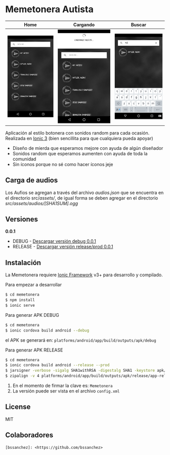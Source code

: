 # Memetonera Autista

| Home        | Cargando           | Buscar  |
|:-------------:|:-------------:|:-----:|
| ![Screenshot 1](https://raw.githubusercontent.com/bssanchez/memetonera/master/resources/screenshots/screenshot-1.png "Logo Title Text 1")      | ![Screenshot 1](https://raw.githubusercontent.com/bssanchez/memetonera/master/resources/screenshots/screenshot-2.png "Logo Title Text 1") | ![Screenshot 1](https://raw.githubusercontent.com/bssanchez/memetonera/master/resources/screenshots/screenshot-3.png "Logo Title Text 1") |

Aplicación al estilo botonera con sonidos random para cada ocasión. Realizada en [Ionic 3](https://ionicframework.com/docs/) (bien sencillita para que cualquiera pueda apoyar)

  - Diseño de mierda que esperamos mejore con ayuda de algún diseñador
  - Sonidos random que esperamos aumenten con ayuda de toda la comunidad
  - Sin íconos porque no sé como hacer íconos jeje

## Carga de audios

Los Aufios se agregan a través del archivo _audios.json_ que se encuentra en el directorio src/_assets/_, de igual forma se deben agregar en el directorio _src/assets/audios/[SHA1SUM].ogg_

## Versiones

**0.0.1**

* DEBUG - [Descargar versión debug 0.0.1](https://github.com/bssanchez/memetonera/blob/master/apk/memetonera-debug-v0.0.1.apk?raw=true)
* RELEASE - [Descargar versión release/prod 0.0.1](https://github.com/bssanchez/memetonera/blob/master/apk/memetonera-prod-v0.0.1.apk?raw=true)

## Instalación

La Memetonera requiere [Ionic Framework](https://ionicframework.com/getting-started#cli) v3+ para desarrollo y compilado.

Para empezar a desarrollar

```sh
$ cd memetonera
$ npm install
$ ionic serve
```

Para generar APK DEBUG

```sh
$ cd memetonera
$ ionic cordova build android --debug
```
el APK se generará en: `platforms/android/app/build/outputs/apk/debug`

Para generar APK RELEASE

```sh
$ cd memetonera
$ ionic cordova build android --release --prod
$ jarsigner -verbose -sigalg SHA1withRSA -digestalg SHA1 -keystore apk/memetonera-release-key.keystore platforms/android/app/build/outputs/apk/release/app-release-unsigned.apk memetonera
$ zipalign -v 4 platforms/android/app/build/outputs/apk/release/app-release-unsigned.apk apk/memetonera-prod-v[VERSION_APP].apk
```
1. En el momento de firmar la clave es: `Memetonera`
2. La versión puede ser vista en el archivo `config.xml`


License
----

MIT

## Colaboradores
    [bssanchez]: <https://github.com/bssanchez>


